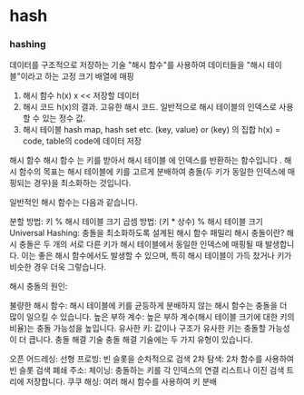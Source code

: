 # hash

### hashing
데이터를 구조적으로 저장하는 기술
"해시 함수"를 사용하여 데이터들을 "해시 테이블"이라고 하는 고정 크기 배열에 매핑

1. 해시 함수 
    h(x)
    x << 저장할 데이터
2. 해시 코드
    h(x)의 결과. 
    고유한 해시 코드. 
    일반적으로 해시 테이블의 인덱스로 사용할 수 있는 정수 값.
3. 해시 테이블
    hash map, hash set etc. 
    (key, value) or (key) 의 집합
    h(x) = code, table의 code에 데이터 저장


해시 함수
해시 함수 는 키를 받아서 해시 테이블 에 인덱스를 반환하는 함수입니다 . 해시 함수의 목표는 해시 테이블에 키를 고르게 분배하여 충돌(두 키가 동일한 인덱스에 매핑되는 경우)을 최소화하는 것입니다.

일반적인 해시 함수는 다음과 같습니다.

분할 방법: 키 % 해시 테이블 크기
곱셈 방법: (키 * 상수) % 해시 테이블 크기
Universal Hashing: 충돌을 최소화하도록 설계된 해시 함수 패밀리
해시 충돌이란?
해시 충돌은 두 개의 서로 다른 키가 해시 테이블에서 동일한 인덱스에 매핑될 때 발생합니다. 이는 좋은 해시 함수에서도 발생할 수 있으며, 특히 해시 테이블이 가득 찼거나 키가 비슷한 경우 더욱 그렇습니다.

해시 충돌의 원인:

불량한 해시 함수: 해시 테이블에 키를 균등하게 분배하지 않는 해시 함수는 충돌을 더 많이 일으킬 수 있습니다.
높은 부하 계수: 높은 부하 계수(해시 테이블 크기에 대한 키의 비율)는 충돌 가능성을 높입니다.
유사한 키: 값이나 구조가 유사한 키는 충돌할 가능성이 더 큽니다.
충돌 해결 기술
충돌 해결 기술에는 두 가지 유형이 있습니다.

오픈 어드레싱:
선형 프로빙: 빈 슬롯을 순차적으로 검색
2차 탐색: 2차 함수를 사용하여 빈 슬롯 검색
폐쇄 주소:
체이닝: 충돌하는 키를 각 인덱스의 연결 리스트나 이진 검색 트리에 저장합니다.
쿠쿠 해싱: 여러 해시 함수를 사용하여 키 분배